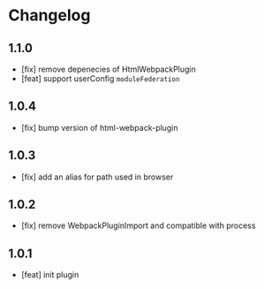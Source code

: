 # Changelog

## 1.1.0

- [fix] remove depenecies of HtmlWebpackPlugin
- [feat] support userConfig `moduleFederation`

## 1.0.4

- [fix] bump version of html-webpack-plugin

## 1.0.3

- [fix] add an alias for path used in browser

## 1.0.2

- [fix] remove WebpackPluginImport and compatible with process

## 1.0.1

- [feat] init plugin

